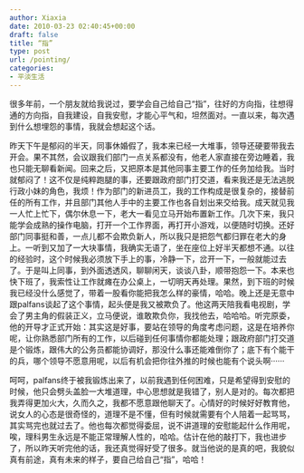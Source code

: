 ```yaml
---
author: Xiaxia
date: 2010-03-23 02:40:45+00:00
draft: false
title: “指”
type: post
url: /pointing/
categories:
- 平淡生活
---
```


很多年前，一个朋友就给我说过，要学会自己给自己“指”，往好的方向指，往想得通的方向指，自我建设，自我安慰，才能心平气和，坦然面对。一直以来，每次遇到什么想埋怨的事情，我就会想起这个话。
  
昨天下午是郁闷的半天，同事休婚假了，我本来已经一大堆事，领导还硬要带我去开会。果不其然，会议跟我们部门一点关系都没有，他老人家直接在旁边睡着，我也只能无聊看新闻。回来之后，又把原本是其他同事主要工作的任务加给我。当时就郁闷了！这不仅是纯粹跑腿的事，还要跟政府部门打交道，看来我还是无法逃脱行政小妹的角色，我烦！作为部门的新进员工，我的工作构成是很复杂的，接替前任的所有工作，并且部门其他人手中的主要工作也各自划出来交给我。成天就见我一人忙上忙下，偶尔休息一下，老大一看见立马开始布置新工作。几次下来，我只能学会成熟的操作电脑，打开一个工作界面，再打开小游戏，以便随时切换。还好部门同事挺和善，一点儿都不会欺负新人，所以我只是把怨气都归罪在老大的身上。一听到又加了一大块事情，我确实无语了，坐在座位上好半天都想不通。以往的经验时，这个时候我必须放下手上的事，冷静一下，岔开一下，一般就能过去了。于是叫上同事，到外面透透风，聊聊闲天，谈谈八卦，顺带抱怨一下。本来也快下班了，我索性让工作就瘫在办公桌上，一切明天再处理。果然，到下班的时候我已经没什么感觉了，带着一股看你能把我怎么样的豪情，哈哈。晚上还是无意中跟palfans谈起了这个事情，起头便是我又被欺负了。他这两天陪我看电视剧，学会了男主角的假装正义，立马便说，谁敢欺负你，我找他去，哈哈哈。听完原委，他的开导才正式开始：其实这是好事，要站在领导的角度考虑问题，这是在培养你呢，让你熟悉部门所有的工作，以后碰到任何事情你都能处理；跟政府部门打交道是个锻炼，跟伟大的公务员都能协调好，那没什么事还能难倒你了；底下有个能干的兵，哪个领导不愿意用呢，以后有机会把你往外推的时候也能有个说头啊······
  
呵呵，palfans终于被我锻炼出来了，以前我遇到任何困难，只是希望得到安慰的时候，他只会劈头盖脸一大堆道理，中心思想就是我错了，别人是对的。每次都把我弄得更加火大，久而久之，我都不愿意跟他聊天了。心情好的时候好好教育他，说女人的心态是很奇怪的，道理不是不懂，但有时候就需要有个人陪着一起骂骂，其实骂完也就过去了。他也每次都觉得委屈，说不讲道理的安慰能起什么作用呢，唉，理科男生永远是不能正常理解人性的，哈哈。估计在他的敲打下，我也进步了，所以昨天听完他的话，我还真觉得好受了很多。就当他说的是真的吧，我貌似真有前途，真有未来的样子，要自己给自己“指”，哈哈！
  

